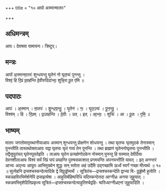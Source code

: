 +++
title = "१० आपो अस्मान्मातरः"

+++
## अधिमन्त्रम्
आपः। देवश्रवा यामायनः। त्रिष्टुप्।

## मन्त्रः
आपो॑ अ॒स्मान्मा॒तरः॑ शुन्धयन्तु घृ॒तेन॑ नो घृत॒प्वः॑ पुनन्तु ।  
विश्वं॒ हि रि॒प्रं प्र॒वह॑न्ति दे॒वीरुदिदा॑भ्यः॒ शुचि॒रा पू॒त ए॑मि ॥

## पदपाठः
आपः॑ । अ॒स्मान् । मा॒तरः॑ । शु॒न्ध॒य॒न्तु॒ । घृ॒तेन॑ । नः॒ । घृ॒त॒ऽप्वः॑ । पु॒न॒न्तु॒ ।  
विश्व॑म् । हि । रि॒प्रम् । प्र॒ऽवह॑न्ति । दे॒वीः । उत् । इत् । आ॒भ्यः॒ । शुचिः॑ । आ । पू॒तः । ए॒मि॒ ॥

## भाष्यम्
मातरः जगतोमातृस्थानीयाआपः अस्मान् शुन्धयन्तु प्रोक्षणेन शोधयन्तु । तथा घृतप्वः घृतमुदकं तेनास्मान् पुनन्तीति तास्तथोक्ताआपः यद्वा घृतप्वः घृतं गव्यं तेन पुनन्ति । तथा ब्राह्मणं घृतेननोघृतप्वः पुनन्तीति । तद्वैसुपूतंयत् घृतेनपूयतेइति । ताआपः घृतेन प्रत्यक्षेणोदकेन नोस्मान् पुनन्तु हि यस्मात् देवीर्देव्यः देवनशीलाआपः विश्वं सर्वं रिप्रं पापं प्रवहन्ति पुरुषसकाशात् प्रगमयन्ति अपनयन्तीति यावत् । इत् अनन्तरं आभ्यः अद्भ्यः आपूतः आभिमुख्येन शुद्धः सन् स्तोता अहं उदैमि उद्गच्छामि ऊर्ध्वं स्वर्गं गच्छा मीत्यर्थः ॥ १० ॥ सुत्येहनि द्रप्सश्चस्कन्देत्यादिके द्वे विप्रुड्ढोमार्थे । सूत्रितंच—द्रप्सश्चस्कन्देति द्वाभ्या वि- प्रुढ्ढोमौ हुत्वेति । स्कन्नहविरभिर्मर्शनेपि द्रप्सइत्येषा । आहुतिर्बहिष्परिधि यदिस्कन्देत्तदा आग्नीध्रः अनया जुहुयात् । स्कन्नमभिमृशेदितिप्रकृत्य सूत्रितं—द्रप्सश्चस्कन्देत्याहुतिश्चेद्वहि- ष्परिध्याग्नीध्रएनां जुहुयादिति ।